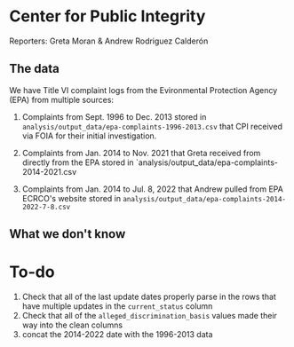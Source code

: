 # Center for Public Integrity

Reporters: Greta Moran & Andrew Rodriguez Calderón

## The data

We have Title VI complaint logs from the Evironmental Protection Agency (EPA) from multiple sources:

1. Complaints from Sept. 1996 to Dec. 2013 stored in `analysis/output_data/epa-complaints-1996-2013.csv` that CPI received via FOIA for their initial investigation.

2. Complaints from Jan. 2014 to Nov. 2021 that Greta received from directly from the EPA stored in `analysis/output_data/epa-complaints-2014-2021.csv

3. Complaints from Jan. 2014 to Jul. 8, 2022 that Andrew pulled from EPA ECRCO's website stored in `analysis/output_data/epa-complaints-2014-2022-7-8.csv`

## What we don't know

# To-do

1. Check that all of the last update dates properly parse in the rows that have multiple updates in the `current_status` column
2. Check that all of the `alleged_discrimination_basis` values made their way into the clean columns
3. concat the 2014-2022 date with the 1996-2013 data
